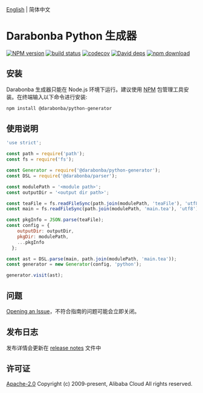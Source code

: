 [English](/README.md) | 简体中文

# Darabonba Python 生成器

[![NPM version][npm-image]][npm-url]
[![build status][travis-image]][travis-url]
[![codecov][cov-image]][cov-url]
[![David deps][david-image]][david-url]
[![npm download][download-image]][download-url]

[npm-image]: https://img.shields.io/npm/v/@darabonba/python-generator.svg?style=flat-square
[npm-url]: https://npmjs.org/package/@darabonba/python-generator
[travis-image]: https://img.shields.io/travis/aliyun/darabonba-python-generator.svg?style=flat-square
[travis-url]: https://travis-ci.org/aliyun/darabonba-python-generator
[cov-image]: https://codecov.io/gh/aliyun/darabonba-python-generator/branch/master/graph/badge.svg
[cov-url]: https://codecov.io/gh/aliyun/darabonba-python-generator
[david-image]: https://img.shields.io/david/aliyun/darabonba-python-generator.svg?style=flat-square
[david-url]: https://david-dm.org/aliyun/darabonba-python-generator
[download-image]: https://img.shields.io/npm/dm/@darabonba/python-generator.svg?style=flat-square
[download-url]: https://npmjs.org/package/@darabonba/python-generator

## 安装

Darabonba 生成器只能在 Node.js 环境下运行。建议使用 [NPM](https://www.npmjs.com/) 包管理工具安装。在终端输入以下命令进行安装:

```bash
npm install @darabonba/python-generator
```

## 使用说明

```javascript
'use strict';

const path = require('path');
const fs = require('fs');

const Generator = require('@darabonba/python-generator');
const DSL = require('@darabonba/parser');

const modulePath = '<module path>';
const outputDir = '<output dir path>';

const teaFile = fs.readFileSync(path.join(modulePath, 'teaFile'), 'utf8');
const main = fs.readFileSync(path.join(modulePath, 'main.tea'), 'utf8');

const pkgInfo = JSON.parse(teaFile);
const config = {
    outputDir: outputDir,
    pkgDir: modulePath,
    ...pkgInfo
  };

const ast = DSL.parse(main, path.join(modulePath, 'main.tea'));
const generator = new Generator(config, 'python');

generator.visit(ast);
```

## 问题

[Opening an Issue](https://github.com/aliyun/darabonba-python-generator/issues/new)，不符合指南的问题可能会立即关闭。

## 发布日志

发布详情会更新在 [release notes](/ChangeLog.md) 文件中

## 许可证

[Apache-2.0](/LICENSE)
Copyright (c) 2009-present, Alibaba Cloud All rights reserved.
